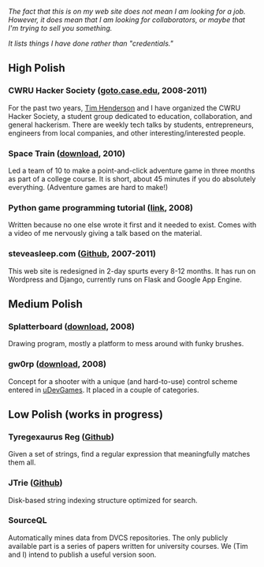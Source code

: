 *The fact that this is on my web site does not mean I am looking for a job. However, it does mean that I am looking for collaborators, or maybe that I'm trying to sell you something.*

*It lists things I have done rather than "credentials."*

High Polish
-----------

### CWRU Hacker Society ([goto.case.edu](http://goto.case.edu/), 2008-2011)

For the past two years, [Tim Henderson](http://www.hackthology.com/) and I have organized the CWRU Hacker Society, a student group dedicated to education, collaboration, and general hackerism. There are weekly tech talks by students, entrepreneurs, engineers from local companies, and other interesting/interested people.

### Space Train ([download](http://dl.dropbox.com/u/360865/Space%20Train.zip), 2010)

Led a team of 10 to make a point-and-click adventure game in three months as part of a college course. It is short, about 45 minutes if you do absolutely everything. (Adventure games are hard to make!)

### Python game programming tutorial ([link](http://www.steveasleep.com/pyglettutorial), 2008)

Written because no one else wrote it first and it needed to exist. Comes with a video of me nervously giving a talk based on the material.

### steveasleep.com ([Github](http://www.github.com/irskep/steveasleep), 2007-2011)

This web site is redesigned in 2-day spurts every 8-12 months. It has run on Wordpress and Django, currently runs on Flask and Google App Engine.

Medium Polish
-------------

### Splatterboard ([download](http://www.steveasleep.com/download), 2008)

Drawing program, mostly a platform to mess around with funky brushes.

### gw0rp ([download](http://www.steveasleep.com/gw0rp), 2008)

Concept for a shooter with a unique (and hard-to-use) control scheme entered in [uDevGames](http://www.udevgames.com). It placed in a couple of categories.

Low Polish (works in progress)
------------------------------

### Tyregexaurus Reg ([Github](http://www.github.com/irskep/t-reg))

Given a set of strings, find a regular expression that meaningfully matches them all.

### JTrie ([Github](http://www.github.com/irskep/JTrie))

Disk-based string indexing structure optimized for search.

### SourceQL

Automatically mines data from DVCS repositories. The only publicly available part is a series of papers written for university courses. We (Tim and I) intend to publish a useful version soon.
